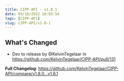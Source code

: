 ```yaml
---
title: CIPP-API - v1.8.1
date: 03/18/2022 18:03:54
tags: [CIPP-API]
slug: CIPP-API/v1-8-1
---
```


<!--truncate-->

## What's Changed
* Dev to release by @KelvinTegelaar in https://github.com/KelvinTegelaar/CIPP-API/pull/131


**Full Changelog**: https://github.com/KelvinTegelaar/CIPP-API/compare/v1.8.0...v1.8.1
